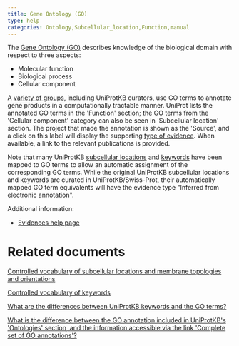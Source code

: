 ```yaml
---
title: Gene Ontology (GO)
type: help
categories: Ontology,Subcellular_location,Function,manual
---
```


The [Gene Ontology (GO)](http://geneontology.org/docs/ontology-documentation/) describes knowledge of the biological domain with respect to three aspects:

- Molecular function
- Biological process
- Cellular component

A [variety of groups](http://geneontology.org/docs/annotation-contributors/), including UniProtKB curators, use GO terms to annotate gene products in a computationally tractable manner. UniProt lists the annotated GO terms in the 'Function' section; the GO terms from the 'Cellular component' category can also be seen in 'Subcellular location' section. The project that made the annotation is shown as the 'Source', and a click on this label will display the supporting [type of evidence](https://www.uniprot.org/help/evidences#evidence-types-used-for-go-annotations). When available, a link to the relevant publications is provided.

Note that many UniProtKB [subcellular locations](https://ftp.uniprot.org/pub/databases/uniprot/current_release/knowledgebase/complete/docs/subcell.txt) and [keywords](https://ftp.uniprot.org/pub/databases/uniprot/current_release/knowledgebase/complete/docs/keywlist.txt) have been mapped to GO terms to allow an automatic assignment of the corresponding GO terms. While the original UniProtKB subcellular locations and keywords are curated in UniProtKB/Swiss-Prot, their automatically mapped GO term equivalents will have the evidence type "Inferred from electronic annotation".

Additional information:

- [Evidences help page](https://www.uniprot.org/help/evidences)

# Related documents

[Controlled vocabulary of subcellular locations and membrane topologies and orientations](https://ftp.uniprot.org/pub/databases/uniprot/current_release/knowledgebase/complete/docs/subcell.txt)

[Controlled vocabulary of keywords](https://ftp.uniprot.org/pub/databases/uniprot/current_release/knowledgebase/complete/docs/keywlist.txt)

[What are the differences between UniProtKB keywords and the GO terms?](https://www.uniprot.org/help/keywords_vs_go)

[What is the difference between the GO annotation included in UniProtKB's 'Ontologies' section, and the information accessible via the link 'Complete set of GO annotations'?](https://www.uniprot.org/help/complete_go_annotation)
